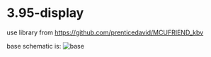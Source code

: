 # 3.95-display
use library from https://github.com/prenticedavid/MCUFRIEND_kbv

base schematic is:
![base](https://github.com/tehniq3/3.95-display/blob/master/schema%20conectare%20Arduino%20Due%20afisaj%204%20inch.png)
